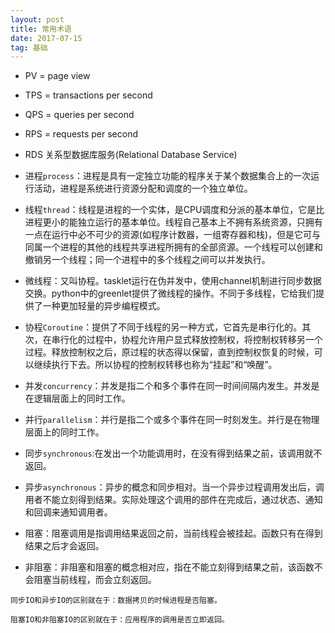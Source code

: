 ```yaml
---
layout: post
title: 常用术语
date: 2017-07-15
tag: 基础
---
```


- PV = page view

- TPS = transactions per second

- QPS = queries per second

- RPS = requests per second 

- RDS 关系型数据库服务(Relational Database Service)

- 进程`process`：进程是具有一定独立功能的程序关于某个数据集合上的一次运行活动，进程是系统进行资源分配和调度的一个独立单位。

- 线程`thread`：线程是进程的一个实体，是CPU调度和分派的基本单位，它是比进程更小的能独立运行的基本单位。线程自己基本上不拥有系统资源，只拥有一点在运行中必不可少的资源(如程序计数器，一组寄存器和栈)，但是它可与同属一个进程的其他的线程共享进程所拥有的全部资源。一个线程可以创建和撤销另一个线程；同一个进程中的多个线程之间可以并发执行。

- 微线程：又叫协程。tasklet运行在伪并发中，使用channel机制进行同步数据交换。python中的greenlet提供了微线程的操作。不同于多线程，它给我们提供了一种更加轻量的异步编程模式。

- 协程`Coroutine`：提供了不同于线程的另一种方式，它首先是串行化的。其次，在串行化的过程中，协程允许用户显式释放控制权，将控制权转移另一个过程。释放控制权之后，原过程的状态得以保留，直到控制权恢复的时候，可以继续执行下去。所以协程的控制权转移也称为“挂起”和“唤醒”。

- 并发`concurrency`：并发是指二个和多个事件在同一时间间隔内发生。并发是在逻辑层面上的同时工作。

- 并行`parallelism`：并行是指二个或多个事件在同一时刻发生。并行是在物理层面上的同时工作。

- 同步`synchronous`:在发出一个功能调用时，在没有得到结果之前，该调用就不返回。

- 异步`asynchronous`：异步的概念和同步相对。当一个异步过程调用发出后，调用者不能立刻得到结果。实际处理这个调用的部件在完成后，通过状态、通知和回调来通知调用者。

- 阻塞：阻塞调用是指调用结果返回之前，当前线程会被挂起。函数只有在得到结果之后才会返回。

- 非阻塞：非阻塞和阻塞的概念相对应，指在不能立刻得到结果之前，该函数不会阻塞当前线程，而会立刻返回。

```
同步IO和异步IO的区别就在于：数据拷贝的时候进程是否阻塞。

阻塞IO和非阻塞IO的区别就在于：应用程序的调用是否立即返回。
```

